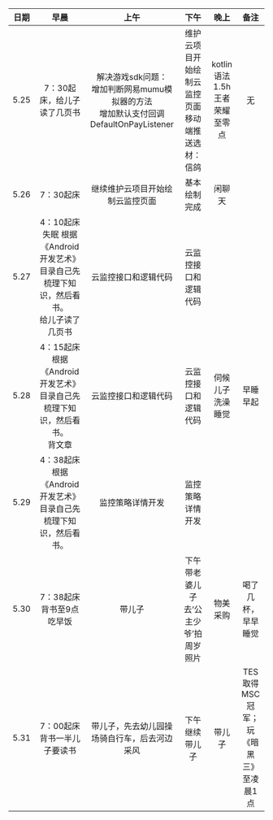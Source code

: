 | 日期   | 早晨 | 上午 | 下午 | 晚上 | 备注 |
| :---:  | :---: | :---: | :---:| :---: | :---: |
| 5.25   | 7：30起床，给儿子读了几页书 | 解决游戏sdk问题：<br> 增加判断网易mumu模拟器的方法<br> 增加默认支付回调DefaultOnPayListener | 维护云项目开始绘制云监控页面<br> 移动端推送选材：信鸽 | kotlin语法 1.5h<br> 王者荣耀至零点 | 无 |
| 5.26  | 7：30起床 |  继续维护云项目开始绘制云监控页面 | 基本绘制完成 | 闲聊天  |   |
| 5.27  | 4：10起床 失眠 根据《Android开发艺术》目录自己先梳理下知识，然后看书。<br> 给儿子读了几页书 |  云监控接口和逻辑代码 | 云监控接口和逻辑代码 |    |   |
| 5.28  | 4：15起床  根据《Android开发艺术》目录自己先梳理下知识，然后看书。<br> 背文章 |  云监控接口和逻辑代码 | 云监控接口和逻辑代码 |  伺候儿子洗澡睡觉  |  早睡早起 |
| 5.29  | 4：38起床  根据《Android开发艺术》目录自己先梳理下知识，然后看书。 | 监控策略详情开发  | 监控策略详情开发  |     |   |
| 5.30  | 7：38起床  背书至9点吃早饭 | 带儿子  | 下午带老婆儿子去‘公主少爷’拍周岁照片 | 物美采购   | 喝了几杯，早早睡觉  |
| 5.31  | 7：00起床  背书一半儿子要读书 | 带儿子，先去幼儿园操场骑自行车，后去河边采风  | 下午继续带儿子 | 带儿子   | TES 取得MSC冠军；<br/>玩《暗黑三》至凌晨1点  |
